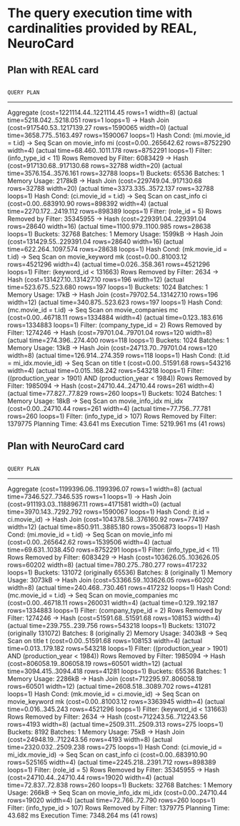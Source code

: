 # The query execution time with cardinalities provided by REAL, NeuroCard

## Plan with REAL card

                                                                                        QUERY PLAN                                                     
-------------------------------------------------------------------------------------------------------------------------------------------------------------------------------------------
 Aggregate  (cost=1221114.44..1221114.45 rows=1 width=8) (actual time=5218.042..5218.051 rows=1 loops=1)
   ->  Hash Join  (cost=917540.53..1217139.27 rows=1590065 width=0) (actual time=3658.775..5163.497 rows=1590067 loops=1)
         Hash Cond: (mi.movie_id = t.id)
         ->  Seq Scan on movie_info mi  (cost=0.00..265642.62 rows=8752290 width=4) (actual time=68.460..1011.178 rows=8752291 loops=1)
               Filter: (info_type_id < 11)
               Rows Removed by Filter: 6083429
         ->  Hash  (cost=917130.68..917130.68 rows=32788 width=20) (actual time=3576.154..3576.161 rows=32788 loops=1)
               Buckets: 65536  Batches: 1  Memory Usage: 2178kB
               ->  Hash Join  (cost=229749.04..917130.68 rows=32788 width=20) (actual time=3373.335..3572.137 rows=32788 loops=1)
                     Hash Cond: (ci.movie_id = t.id)
                     ->  Seq Scan on cast_info ci  (cost=0.00..683910.90 rows=898392 width=4) (actual time=2270.172..2419.112 rows=898389 loops=1)
                           Filter: (role_id = 5)
                           Rows Removed by Filter: 35345955
                     ->  Hash  (cost=229391.04..229391.04 rows=28640 width=16) (actual time=1100.979..1100.985 rows=28638 loops=1)
                           Buckets: 32768  Batches: 1  Memory Usage: 1599kB
                           ->  Hash Join  (cost=131429.55..229391.04 rows=28640 width=16) (actual time=622.264..1097.574 rows=28638 loops=1)
                                 Hash Cond: (mk.movie_id = t.id)
                                 ->  Seq Scan on movie_keyword mk  (cost=0.00..81003.12 rows=4521296 width=4) (actual time=0.026..358.361 rows=4521296 loops=1)
                                       Filter: (keyword_id < 131663)
                                       Rows Removed by Filter: 2634
                                 ->  Hash  (cost=131427.10..131427.10 rows=196 width=12) (actual time=523.675..523.680 rows=197 loops=1)
                                       Buckets: 1024  Batches: 1  Memory Usage: 17kB
                                       ->  Hash Join  (cost=79702.54..131427.10 rows=196 width=12) (actual time=340.875..523.623 rows=197 loops=1)
                                             Hash Cond: (mc.movie_id = t.id)
                                             ->  Seq Scan on movie_companies mc  (cost=0.00..46718.11 rows=1334884 width=4) (actual time=0.123..183.616 rows=1334883 loops=1)
                                                   Filter: (company_type_id = 2)
                                                   Rows Removed by Filter: 1274246
                                             ->  Hash  (cost=79701.04..79701.04 rows=120 width=8) (actual time=274.396..274.400 rows=118 loops=1)
                                                   Buckets: 1024  Batches: 1  Memory Usage: 13kB
                                                   ->  Hash Join  (cost=24713.70..79701.04 rows=120 width=8) (actual time=126.914..274.359 rows=118 loops=1)
                                                         Hash Cond: (t.id = mi_idx.movie_id)
                                                         ->  Seq Scan on title t  (cost=0.00..51591.68 rows=543216 width=4) (actual time=0.015..168.242 rows=543218 loops=1)
                                                               Filter: ((production_year > 1901) AND (production_year < 1984))
                                                               Rows Removed by Filter: 1985094
                                                         ->  Hash  (cost=24710.44..24710.44 rows=261 width=4) (actual time=77.827..77.829 rows=260 loops=1)
                                                               Buckets: 1024  Batches: 1  Memory Usage: 18kB
                                                               ->  Seq Scan on movie_info_idx mi_idx  (cost=0.00..24710.44 rows=261 width=4) (actual time=77.756..77.781 rows=260 loops=1)
                                                                     Filter: (info_type_id > 107)
                                                                     Rows Removed by Filter: 1379775
 Planning Time: 43.641 ms
 Execution Time: 5219.961 ms
(41 rows)



## Plan with NeuroCard card

                                                                             QUERY PLAN                                                                
---------------------------------------------------------------------------------------------------------------------------------------------------------------------
 Aggregate  (cost=1199396.06..1199396.07 rows=1 width=8) (actual time=7346.527..7346.535 rows=1 loops=1)
   ->  Hash Join  (cost=911193.03..1188967.11 rows=4171581 width=0) (actual time=3970.143..7292.792 rows=1590067 loops=1)
         Hash Cond: (t.id = ci.movie_id)
         ->  Hash Join  (cost=104378.58..376160.92 rows=774197 width=12) (actual time=850.911..3885.180 rows=3506873 loops=1)
               Hash Cond: (mi.movie_id = t.id)
               ->  Seq Scan on movie_info mi  (cost=0.00..265642.62 rows=1539506 width=4) (actual time=69.631..1038.450 rows=8752291 loops=1)
                     Filter: (info_type_id < 11)
                     Rows Removed by Filter: 6083429
               ->  Hash  (cost=103626.05..103626.05 rows=60202 width=8) (actual time=780.275..780.277 rows=417232 loops=1)
                     Buckets: 131072 (originally 65536)  Batches: 8 (originally 1)  Memory Usage: 3073kB
                     ->  Hash Join  (cost=53366.59..103626.05 rows=60202 width=8) (actual time=240.468..730.461 rows=417232 loops=1)
                           Hash Cond: (mc.movie_id = t.id)
                           ->  Seq Scan on movie_companies mc  (cost=0.00..46718.11 rows=260031 width=4) (actual time=0.129..192.187 rows=1334883 loops=1)
                                 Filter: (company_type_id = 2)
                                 Rows Removed by Filter: 1274246
                           ->  Hash  (cost=51591.68..51591.68 rows=108153 width=4) (actual time=239.755..239.756 rows=543218 loops=1)
                                 Buckets: 131072 (originally 131072)  Batches: 8 (originally 2)  Memory Usage: 3403kB
                                 ->  Seq Scan on title t  (cost=0.00..51591.68 rows=108153 width=4) (actual time=0.013..179.182 rows=543218 loops=1)
                                       Filter: ((production_year > 1901) AND (production_year < 1984))
                                       Rows Removed by Filter: 1985094
         ->  Hash  (cost=806058.19..806058.19 rows=60501 width=12) (actual time=3094.415..3094.418 rows=41281 loops=1)
               Buckets: 65536  Batches: 1  Memory Usage: 2286kB
               ->  Hash Join  (cost=712295.97..806058.19 rows=60501 width=12) (actual time=2608.518..3089.702 rows=41281 loops=1)
                     Hash Cond: (mk.movie_id = ci.movie_id)
                     ->  Seq Scan on movie_keyword mk  (cost=0.00..81003.12 rows=3363945 width=4) (actual time=0.016..345.243 rows=4521296 loops=1)
                           Filter: (keyword_id < 131663)
                           Rows Removed by Filter: 2634
                     ->  Hash  (cost=712243.56..712243.56 rows=4193 width=8) (actual time=2509.311..2509.313 rows=275 loops=1)
                           Buckets: 8192  Batches: 1  Memory Usage: 75kB
                           ->  Hash Join  (cost=24948.19..712243.56 rows=4193 width=8) (actual time=2320.032..2509.238 rows=275 loops=1)
                                 Hash Cond: (ci.movie_id = mi_idx.movie_id)
                                 ->  Seq Scan on cast_info ci  (cost=0.00..683910.90 rows=525165 width=4) (actual time=2245.218..2391.712 rows=898389 loops=1)
                                       Filter: (role_id = 5)
                                       Rows Removed by Filter: 35345955
                                 ->  Hash  (cost=24710.44..24710.44 rows=19020 width=4) (actual time=72.837..72.838 rows=260 loops=1)
                                       Buckets: 32768  Batches: 1  Memory Usage: 266kB
                                       ->  Seq Scan on movie_info_idx mi_idx  (cost=0.00..24710.44 rows=19020 width=4) (actual time=72.766..72.790 rows=260 loops=1)
                                             Filter: (info_type_id > 107)
                                             Rows Removed by Filter: 1379775
 Planning Time: 43.682 ms
 Execution Time: 7348.264 ms
(41 rows)

